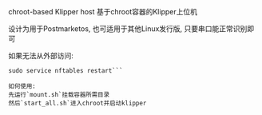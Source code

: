 chroot-based Klipper host
基于chroot容器的Klipper上位机

设计为用于Postmarketos, 也可适用于其他Linux发行版, 只要串口能正常识别即可

如果无法从外部访问:
```udo cp 99_klipper.nft /etc/nftables.d/ 
sudo service nftables restart```

如何使用:
先运行`mount.sh`挂载容器所需目录
然后`start_all.sh`进入chroot并启动klipper
